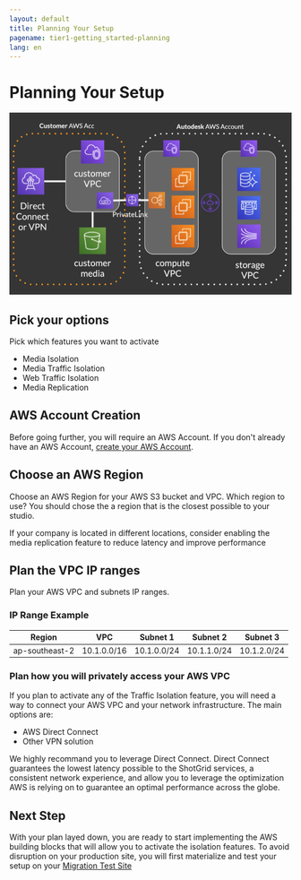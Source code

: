 ```yaml
---
layout: default
title: Planning Your Setup
pagename: tier1-getting_started-planning
lang: en
---
```


# Planning Your Setup

![Architecture](../images/tier1-arch-setup.png)

## Pick your options

Pick which features you want to activate

- Media Isolation
- Media Traffic Isolation
- Web Traffic Isolation
- Media Replication

## AWS Account Creation

Before going further, you will require an AWS Account. If you don't already have an AWS Account, [create your AWS Account](https://aws.amazon.com/premiumsupport/knowledge-center/create-and-activate-aws-account/).

## Choose an AWS Region

Choose an AWS Region for your AWS S3 bucket and VPC. Which region to use? You should chose the a region that is the closest possible to your studio.

If your company is located in different locations, consider enabling the media replication feature to reduce latency and improve performance

## Plan the VPC IP ranges

Plan your AWS VPC and subnets IP ranges.

### IP Range Example

| Region         | VPC         | Subnet 1    | Subnet 2    | Subnet 3    |
| -------------- | ----------- | ----------- | ----------- | ----------- |
| ap-southeast-2 | 10.1.0.0/16 | 10.1.0.0/24 | 10.1.1.0/24 | 10.1.2.0/24 |

### Plan how you will privately access your AWS VPC

If you plan to activate any of the Traffic Isolation feature, you will need a way to connect your AWS VPC and your network infrastructure. The main options are:

- AWS Direct Connect
- Other VPN solution

We highly recommand you to leverage Direct Connect. Direct Connect guarantees the lowest latency possible to the ShotGrid services, a consistent network experience, and allow you to leverage the optimization AWS is relying on to guarantee an optimal performance across the globe.

## Next Step

With your plan layed down, you are ready to start implementing the AWS building blocks that will allow you to activate the isolation features. To avoid disruption on your production site, you will first materialize and test your setup on your [Migration Test Site](./shotgun_poc_site.md)
